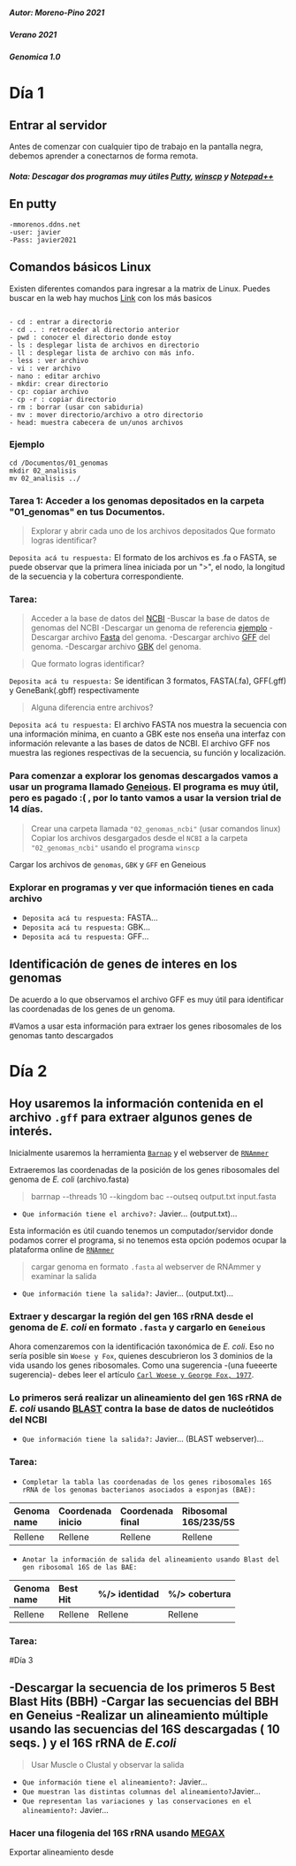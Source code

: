 ##### Autor: Moreno-Pino 2021
##### Verano 2021
##### Genomica 1.0
# Día 1

## Entrar al servidor
Antes de comenzar con cualquier tipo de trabajo en la pantalla negra, debemos aprender a conectarnos de forma remota. 
##### Nota: Descagar dos programas muy útiles [Putty](https://www.chiark.greenend.org.uk/~sgtatham/putty/latest.html), [winscp](https://winscp.net/eng/download.php) y [Notepad++](https://notepad-plus-plus.org/downloads/)

## En putty
```
-mmorenos.ddns.net
-user: javier
-Pass: javier2021
```

## Comandos básicos Linux
Existen diferentes comandos para ingresar a la matrix de Linux. Puedes buscar en la web hay muchos [Link](http://hpc.aut.uah.es/~jmruiz/Descarga_LE/Pract_1_Comandos_Linux.pdf) con los más basicos

```

- cd : entrar a directorio
- cd .. : retroceder al directorio anterior
- pwd : conocer el directorio donde estoy
- ls : desplegar lista de archivos en directorio
- ll : desplegar lista de archivo con más info.
- less : ver archivo 
- vi : ver archivo
- nano : editar archivo
- mkdir: crear directorio
- cp: copiar archivo
- cp -r : copiar directorio
- rm : borrar (usar con sabiduria)
- mv : mover directorio/archivo a otro directorio
- head: muestra cabecera de un/unos archivos

```
### Ejemplo

```
cd /Documentos/01_genomas
mkdir 02_analisis
mv 02_analisis ../
```
### Tarea 1: Acceder a los genomas depositados en la carpeta "01_genomas" en tus Documentos.
> Explorar y abrir cada uno de los archivos depositados
> Que formato logras identificar?

`Deposita acá tu respuesta:` El formato de los archivos es .fa o FASTA, se puede observar que la primera línea iniciada por un ">", el nodo, la longitud de la secuencia y la cobertura correspondiente.

### Tarea:
>Acceder a la base de datos del [NCBI](https://www.ncbi.nlm.nih.gov/)
-Buscar la base de datos de genomas del NCBI
-Descargar un genoma de referencia [ejemplo](https://www.ncbi.nlm.nih.gov/genome/?term=E.%20coli)
-Descargar archivo [Fasta](https://ftp.ncbi.nlm.nih.gov/genomes/all/GCF/000/005/845/GCF_000005845.2_ASM584v2/GCF_000005845.2_ASM584v2_genomic.fna.gz) del genoma.
-Descargar archivo [GFF](https://ftp.ncbi.nlm.nih.gov/genomes/all/GCF/000/005/845/GCF_000005845.2_ASM584v2/GCF_000005845.2_ASM584v2_genomic.gff.gz) del genoma.
-Descargar archivo [GBK](https://ftp.ncbi.nlm.nih.gov/genomes/all/GCF/000/005/845/GCF_000005845.2_ASM584v2/GCF_000005845.2_ASM584v2_genomic.gbff.gz) del genoma.

> Que formato logras identificar?

`Deposita acá tu respuesta:` Se identifican 3 formatos, FASTA(.fa), GFF(.gff) y GeneBank(.gbff) respectivamente

> Alguna diferencia entre archivos?

`Deposita acá tu respuesta:` El archivo FASTA nos muestra la secuencia con una información mínima, en cuanto a GBK este nos enseña una interfaz con información relevante a las bases de datos de NCBI. El archivo GFF nos muestra las regiones respectivas de la secuencia, su función y localización.

### Para comenzar a explorar los genomas descargados vamos a usar un programa llamado [Geneious](https://www.geneious.com/download/). El programa es muy útil, pero es pagado :( , por lo tanto vamos a usar la version trial de 14 días.

> Crear una carpeta llamada `"02_genomas_ncbi"` (usar comandos linux)
> Copiar los archivos desgargados desde el `NCBI` a la carpeta `"02_genomas_ncbi"` usando el programa `winscp`

Cargar los archivos de `genomas`, `GBK`  y `GFF` en Geneious

### Explorar en programas y ver que información tienes en cada archivo
- `Deposita acá tu respuesta:` FASTA...
- `Deposita acá tu respuesta:` GBK...
- `Deposita acá tu respuesta:` GFF...

## Identificación de genes de interes en los genomas

De acuerdo a lo que observamos el archivo GFF es muy útil para identificar las coordenadas de los genes de un genoma.

#Vamos a usar esta información para extraer los genes ribosomales de los genomas tanto descargados

# Día 2

## Hoy usaremos la información contenida en el archivo `.gff` para extraer algunos genes de interés.

Inicialmente usaremos la herramienta [`Barnap`](https://github.com/tseemann/barrnap) y el webserver de [`RNAmmer`](http://www.cbs.dtu.dk/services/RNAmmer/)

Extraeremos las coordenadas de la posición de los genes ribosomales del genoma de *E. coli* (archivo.fasta)

> barrnap --threads 10 --kingdom bac --outseq output.txt input.fasta

- `Que información tiene el archivo?:` Javier... (output.txt)...

Esta información es útil cuando tenemos un computador/servidor donde podamos correr el programa, si no tenemos esta opción podemos ocupar la plataforma online de 
[`RNAmmer`](http://www.cbs.dtu.dk/services/RNAmmer/)

>cargar genoma en formato `.fasta` al webserver de RNAmmer y examinar la salida

 - `Que información tiene la salida?:` Javier... (output.txt)...

### Extraer y descargar la región del gen 16S rRNA desde el genoma de *E. coli* en formato `.fasta` y cargarlo en `Geneious`

Ahora comenzaremos con la identificación taxonómica de *E. coli*. Eso no sería posible sin `Woese y Fox`, quienes descubrieron los 3 dominios de la vida usando los genes ribosomales. 
Como una sugerencia -(una fueeerte sugerencia)- debes leer el artículo [`Carl Woese y George Fox, 1977`](https://sci-hub.st/https://www.pnas.org/content/74/11/5088).

### Lo primeros será realizar un alineamiento del gen 16S rRNA de *E. coli* usando [BLAST](https://blast.ncbi.nlm.nih.gov/Blast.cgi) contra la base de datos de nucleótidos del NCBI

 - `Que información tiene la salida?:` Javier... (BLAST webserver)...

### Tarea:

- `Completar la tabla las coordenadas de los genes ribosomales 16S rRNA de los genomas bacterianos asociados a esponjas (BAE):`

|Genoma<br />name  | Coordenada<br />inicio | Coordenada<br />final | Ribosomal<br />16S/23S/5S |
| :---  | :---  | :--- | :--- | 
| Rellene | Rellene | Rellene | Rellene |

- `Anotar la información de salida del alineamiento usando Blast del gen ribosomal 16S de las BAE:`

|Genoma<br />name  | Best<br />Hit | %/> identidad  | %/> cobertura |
| :---  | :---  | :--- | :--- | 
| Rellene | Rellene | Rellene | Rellene |

### Tarea:

#Día 3

-Descargar la secuencia de los primeros 5 Best Blast Hits (BBH)
-Cargar las secuencias del BBH en Geneius
-Realizar un alineamiento múltiple usando las secuencias del 16S descargadas ( 10 seqs. ) y el 16S rRNA de *E.coli* 
-
> Usar Muscle o Clustal y observar la salida

- `Que información tiene el alineamiento?:` Javier... 
- `Que muestran las distintas columnas del alineamiento?`Javier... 
- `Que representan las variaciones y las conservaciones en el alineamiento?:` Javier... 

### Hacer una filogenia del 16S rRNA usando [MEGAX](https://www.megasoftware.net/)

Exportar alineamiento desde 

